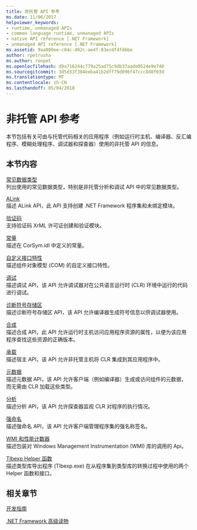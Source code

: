 ```yaml
---
title: 非托管 API 参考
ms.date: 11/06/2017
helpviewer_keywords:
- runtime, unmanaged APIs
- common language runtime, unmanaged APIs
- native API reference [.NET Framework]
- unmanaged API reference [.NET Framework]
ms.assetid: 9aa000ee-c04c-492c-ae4f-83ecdf4fdbbe
author: rpetrusha
ms.author: ronpet
ms.openlocfilehash: d9a716244c779a25ad75c9db37aade0524e9e740
ms.sourcegitcommit: 3d5d33f384eeba41b2dff79d096f47ccc8d8f03d
ms.translationtype: MT
ms.contentlocale: zh-CN
ms.lasthandoff: 05/04/2018
---
```

# <a name="unmanaged-api-reference"></a>非托管 API 参考
本节包括有关可由与托管代码相关的应用程序（例如运行时主机、编译器、反汇编程序、模糊处理程序、调试器和探查器）使用的非托管 API 的信息。  
  
## <a name="in-this-section"></a>本节内容  
 [常见数据类型](../../../docs/framework/unmanaged-api/common-data-types-unmanaged-api-reference.md)  
 列出使用的常见数据类型，特别是非托管分析和调试 API 中的常见数据类型。  
  
 [ALink](../../../docs/framework/unmanaged-api/alink/index.md)  
 描述 ALink API，此 API 支持创建 .NET Framework 程序集和未绑定模块。  
  
 [验证码](../../../docs/framework/unmanaged-api/authenticode/index.md)  
 支持验证码 XrML 许可证创建和验证模块。  
  
 [常量](../../../docs/framework/unmanaged-api/constants-unmanaged-api-reference.md)  
 描述在 CorSym.idl 中定义的常量。  
  
 [自定义接口特性](http://msdn.microsoft.com/library/940952f9-46ad-4a1a-920f-118dc0bdcd9f)  
 描述组件对象模型 (COM) 的自定义接口特性。  
  
 [调试](../../../docs/framework/unmanaged-api/debugging/index.md)  
 描述调试 API，该 API 允许调试器对在公共语言运行时 (CLR) 环境中运行的代码进行调试。  
  
 [诊断符号存储区](../../../docs/framework/unmanaged-api/diagnostics/index.md)  
 描述诊断符号存储区 API，该 API 允许编译器生成符号信息以供调试器使用。  
  
 [合成](../../../docs/framework/unmanaged-api/fusion/index.md)  
 描述合成 API，此 API 允许运行时主机访问应用程序资源的属性，以便为该应用程序查找这些资源的正确版本。  
  
 [承载](../../../docs/framework/unmanaged-api/hosting/index.md)  
 描述宿主 API，该 API 允许非托管主机将 CLR 集成到其应用程序中。  
  
 [元数据](../../../docs/framework/unmanaged-api/metadata/index.md)  
 描述元数据 API，该 API 允许客户端（例如编译器）生成或访问组件的元数据，而无需由 CLR 加载这些类型。  
  
 [分析](../../../docs/framework/unmanaged-api/profiling/index.md)  
 描述分析 API，该 API 允许探查器监视 CLR 对程序的执行情况。  
  
 [强命名](../../../docs/framework/unmanaged-api/strong-naming/index.md)  
 描述强命名 API，该 API 允许客户端管理程序集的强名称签名。  

 [WMI 和性能计数器](wmi/index.md)  
 描述包装对 Windows Management Instrumentation (WMI) 库的调用的 Api。
  
 [Tlbexp Helper 函数](../../../docs/framework/unmanaged-api/tlbexp/index.md)  
 描述类型库导出程序 (Tlbexp.exe) 在从程序集到类型库的转换过程中使用的两个 Helper 函数和接口。  
  
## <a name="related-sections"></a>相关章节  
 [开发指南](../../../docs/framework/development-guide.md)  
  
 [.NET Framework 高级读物](http://msdn.microsoft.com/library/faae8083-fecb-4514-b133-b0a5a32a7c3c)
